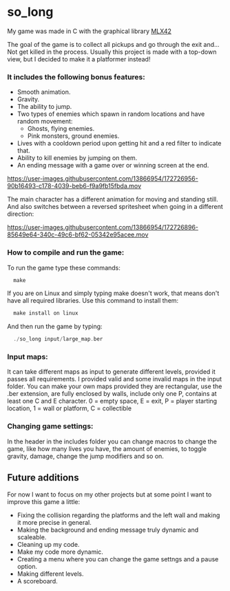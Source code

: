 # so_long

My game was made in C with the graphical library <a href="https://github.com/codam-coding-college/MLX42">MLX42</a>

The goal of the game is to collect all pickups and go through the exit and... Not get killed in the process.
Usually this project is made with a top-down view, but I decided to make it a platformer instead!

### It includes the following bonus features:
- Smooth animation.
- Gravity.
- The ability to jump.
- Two types of enemies which spawn in random locations and have random movement:
  - Ghosts, flying enemies.
  - Pink monsters, ground enemies. 
- Lives with a cooldown period upon getting hit and a red filter to indicate that.
- Ability to kill enemies by jumping on them.
- An ending message with a game over or winning screen at the end.

https://user-images.githubusercontent.com/13866954/172726956-90b16493-c178-4039-beb6-f9a9fb15fbda.mov



The main character has a different animation for moving and standing still.
And also switches between a reversed spritesheet when going in a different direction:

https://user-images.githubusercontent.com/13866954/172726896-85649e64-340c-49c6-bf62-05342e95acee.mov

### How to compile and run the game: 
To run the game type these commands: 
```c
  make
```
If you are on Linux and simply typing make doesn't work, that means don't have all required libraries. 
Use this command to install them:

```c
  make install on linux
```
And then run the game by typing: 
```c
  ./so_long input/large_map.ber
```

### Input maps:

It can take different maps as input to generate different levels, provided it passes all requirements. 
I provided valid and some invalid maps in the input folder. 
You can make your own maps provided they are rectangular, use the .ber extension, are fully enclosed by walls, 
include only one P, contains at least one C and E character. 
0 = empty space, E = exit, P = player starting location, 1 = wall or platform, C = collectible 

### Changing game settings: 
In the header in the includes folder you can change macros to change the game, 
like how many lives you have, the amount of enemies, to toggle gravity, damage, change the jump modifiers and so on. 


## Future additions

For now I want to focus on my other projects but at some point I want to improve this game a little:

- Fixing the collision regarding the platforms and the left wall and making it more precise in general.
- Making the background and ending message truly dynamic and scaleable.
- Cleaning up my code.
- Make my code more dynamic. 
- Creating a menu where you can change the game settngs and a pause option. 
- Making different levels. 
- A scoreboard. 
